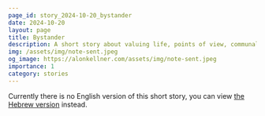 ```yaml
---
page_id: story_2024-10-20_bystander
date: 2024-10-20
layout: page
title: Bystander
description: A short story about valuing life, points of view, communal hive mind and smiles.
img: /assets/img/note-sent.jpeg
og_image: https://alonkellner.com/assets/img/note-sent.jpeg
importance: 1
category: stories
---
```


Currently there is no English version of this short story, you can view [the Hebrew version]({{site.baseurl}}/he-il{{page.url}}) instead.
